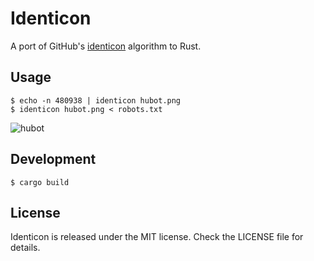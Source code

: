 # Identicon

A port of GitHub's [identicon](https://en.wikipedia.org/wiki/Identicon) algorithm to Rust.

## Usage

```
$ echo -n 480938 | identicon hubot.png
$ identicon hubot.png < robots.txt
```

![hubot](https://cloud.githubusercontent.com/assets/122102/5274078/62b57c18-7a4d-11e4-90fa-46edd2ff7084.png)

## Development

```
$ cargo build
```

## License

Identicon is released under the MIT license. Check the LICENSE file for details.
